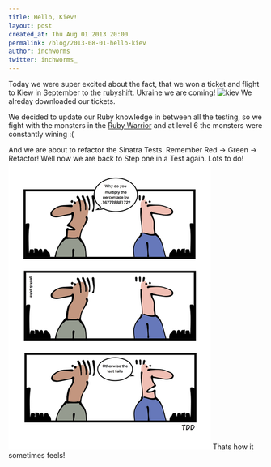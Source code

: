 ```yaml
---
title: Hello, Kiev!
layout: post
created_at: Thu Aug 01 2013 20:00
permalink: /blog/2013-08-01-hello-kiev
author: inchworms
twitter: inchworms_
---
```


Today we were super excited about the fact, that we won a ticket and flight to Kiew in September to the [rubyshift](http://rubyshift.org/). Ukraine we are coming!
![kiev](/images/kiev-ticket.jpg)
We alreday downloaded our tickets.

We decided to update our Ruby knowledge in between all the testing, so we fight with the monsters in the [Ruby Warrior](https://www.bloc.io/ruby-warrior#/warriors/29136/levels/6) and at level 6 the monsters were constantly wining :(

And we are about to refactor the Sinatra Tests. Remember Red -> Green -> Refactor! Well now we are back to Step one in a Test again. Lots to do!
![test](/images/test.jpeg)
Thats how it sometimes feels!



